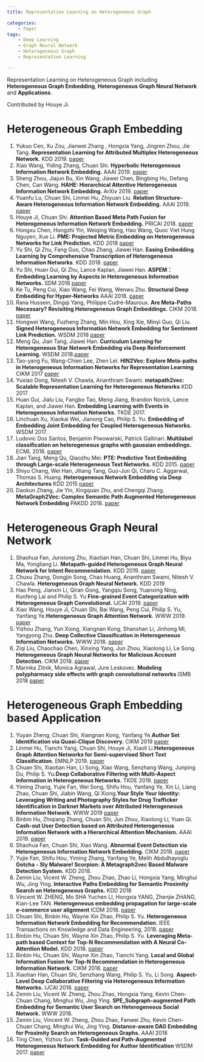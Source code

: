 ```yaml
---
title: Representation Learning on Heterogeneous Graph

categories: 
	- Paper
tags:
	- Deep Learning
	- Graph Neural Network
	- Heterogeneous Graph
	- Representation Learning

---
```


Representation Learning on Heterogeneous Graph including **Heterogeneous Graph Embedding**, **Heterogeneous Graph Neural Network** and **Applications**.

Contributed by Houye Ji.

# Heterogeneous Graph Embedding

1. Yukuo Cen, Xu Zou, Jianwei Zhang , Hongxia Yang, Jingren Zhou, Jie Tang. **Representation Learning for Attributed Multiplex Heterogeneous Network.** KDD 2019. [paper](https://arxiv.org/abs/1905.01669)
2. Xiao Wang, Yiding Zhang, Chuan Shi. **Hyperbolic Heterogeneous Information Network Embedding.** AAAI 2019. [paper](http://shichuan.org/doc/65.pdf) 
3. Sheng Zhou, Jiajun Bu, Xin Wang, Jiawei Chen, Bingbing Hu, Defang Chen, Can Wang. **HAHE: Hierarchical Attentive Heterogeneous Information Network Embedding.** ArXiv 2019. [paper](https://arxiv.org/abs/1902.01475 )
4. Yuanfu Lu, Chuan Shi, Linmei Hu, Zhiyuan Liu. **Relation Structure-Aware Heterogeneous Information Network Embedding.** AAAI 2019. [paper](http://shichuan.org/doc/63.pdf)
5. Houye Ji, Chuan Shi. **Attention Based Meta Path Fusion for Heterogeneous Information Network Embedding.** PRICAI 2018. [paper](http://shichuan.org/doc/55.pdf)
6. Hongxu Chen, Hongzhi Yin, Weiqing Wang, Hao Wang, Quoc Viet Hung Nguyen, Xue Li. **PME: Projected Metric Embedding on Heterogeneous Networks for Link Prediction.** KDD 2018 [paper](http://net.pku.edu.cn/daim/hongzhi.yin/papers/KDD18-Hongxu.pdf)
7. Yu Shi, Qi Zhu, Fang Guo, Chao Zhang, Jiawei Han.  **Easing Embedding Learning by Comprehensive Transcription of Heterogeneous Information Networks**.  KDD 2018. [paper](https://arxiv.org/abs/1807.03490)
8. Yu Shi, Huan Gui, Qi Zhu, Lance Kaplan, Jiawei Han. **ASPEM：Embedding Learning by Aspects in Heterogeneous Information Networks.** SDM 2018 [paper](http://yushi2.web.engr.illinois.edu/sdm18.pdf) 
9. Ke Tu, Peng Cui, Xiao Wang, Fei Wang, Wenwu Zhu. **Structural Deep Embedding for Hyper-Networks** AAAI 2018. [paper](https://arxiv.org/abs/1711.10146) 
10. Rana Hussein, Dingqi Yang, Philippe Cudré-Mauroux.  **Are Meta-Paths Necessary? Revisiting Heterogeneous Graph Embeddings.** CIKM 2018. [paper](https://dl.acm.org/citation.cfm?id=3271777)
11. Hongwei Wang, Fuzheng Zhang, Min Hou, Xing Xie, Minyi Guo, Qi Liu. **Signed Heterogeneous Information Network Embedding for Sentiment Link Prediction.** WSDM 2018 [paper](https://arxiv.org/pdf/1712.00732)
12. Meng Qu, Jian Tang, Jiawei Han. **Curriculum Learning for Heterogeneous Star Network Embedding via Deep Reinforcement Learning.** WSDM 2018.[paper](http://hanj.cs.illinois.edu/pdf/wsdm18_mqu.pdf)
13. Tao-yang Fu, Wang-Chien Lee, Zhen Lei. **HIN2Vec: Explore Meta-paths in Heterogeneous Information Networks for Representation Learning** CIKM 2017 [paper](http://shichuan.org/hin/topic/Embedding/2017.%20CIKM%20HIN2Vec.pdf) 
14. Yuxiao Dong, Nitesh V. Chawla, Ananthram Swami. **metapath2vec: Scalable Representation Learning for Heterogeneous Networks** KDD 2017
15. Huan Gui, Jialu Liu, Fangbo Tao, Meng Jiang, Brandon Norick, Lance Kaplan, and Jiawei Han. **Embedding Learning with Events in Heterogeneous Information Networks.** TKDE 2017.
16. Linchuan Xu, Xiaokai Wei, Jianong Cao, Philip S. Yu. **Embedding of Embedding  Joint Embedding for Coupled Heterogeneous Networks.** WSDM 2017.
17. Ludovic Dos Santos, Benjamin Piwowarski, Patrick Gallinari. **Multilabel classification on heterogeneous graphs with gaussian embeddings.** ECML 2016. [paper](https://link.springer.com/chapter/10.1007/978-3-319-46227-1_38 ) 
18. Jian Tang, Meng Qu, Qiaozhu Mei. **PTE: Predictive Text Embedding through Large-scale Heterogeneous Text Networks.** KDD 2015. [paper](http://dl.acm.org/citation.cfm?id=2783307)
19. Shiyu Chang, Wei Han, Jiliang Tang, Guo-Jun Qi, Charu C. Aggarwal, Thomas S. Huang. **Heterogeneous Network Embedding via Deep Architectures** KDD 2015 [paper](https://dl.acm.org/citation.cfm?doid=2783258.2783296 )
20. Daokun Zhang, Jie Yin, Xingquan Zhu, and Chengqi Zhang. **MetaGraph2Vec: Complex Semantic Path Augmented Heterogeneous Network Embedding** PAKDD 2018.  [paper](https://arxiv.org/pdf/1803.02533.pdf)

# Heterogeneous Graph Neural Network

1.  Shaohua Fan, Junxiong Zhu, Xiaotian Han, Chuan Shi, Linmei Hu, Biyu Ma, Yongliang Li. **Metapath-guided Heterogeneous Graph Neural Network for Intent Recommendation.** KDD 2019. [paper](https://dl.acm.org/citation.cfm?id=3330673)
2.  Chuxu Zhang, Dongjin Song, Chao Huang, Ananthram Swami, Nitesh V. Chawla. **Heterogeneous Graph Neural Network.** KDD 2019
3.  Hao Peng, Jianxin Li, Qiran Gong, Yangqiu Song, Yuanxing Ning, Kunfeng Lai  and Philip S. Yu **Fine-grained Event Categorization with Heterogeneous Graph Convolutional.** IJCAI 2019. [paper](https://arxiv.org/abs/1906.04580)
4.  Xiao Wang, Houye Ji, Chuan Shi, Bai Wang, Peng Cui, Philip S. Yu, Yanfang Ye.**Heterogeneous Graph Attention Network.** WWW 2019. [paper](https://github.com/Jhy1993/HAN)
5.  Yizhou Zhang, Yun Xiong, Xiangnan Kong, Shanshan Li, Jinhong Mi, Yangyong Zhu. **Deep Collective Classification in Heterogeneous Information Networks.** WWW 2018. [paper](https://dl.acm.org/citation.cfm?id=3186106)
6.  Ziqi Liu, Chaochao Chen, Xinxing Yang, Jun Zhou, Xiaolong Li, Le Song. **Heterogeneous Graph Neural Networks for Malicious Account Detection.** CIKM 2018.   [paper](https://dl.acm.org/citation.cfm?id=3272010)
7.  Marinka Zitnik, Monica Agrawal, Jure Leskovec. **Modeling polypharmacy side effects with graph convolutional networks** ISMB 2018 [paper](https://arxiv.org/abs/1802.00543 )

# Heterogeneous Graph Embedding based Application

1. Yuyan Zheng, Chuan Shi, Xiangnan Kong, Yanfang Ye.**Author Set Identification via Quasi-Clique Discovery.** CIKM 2019 [paper](http://shichuan.org/doc/72.pdf)
2. Linmei Hu, Tianchi Yang, Chuan Shi, Houye Ji, Xiaoli Li.**Heterogeneous Graph Attention Networks for Semi-supervised Short Text Classification.** EMNLP 2019. [paper](http://shichuan.org/doc/73.pdf)
3. Chuan Shi, Xiaotian Han, Li Song, Xiao Wang, Senzhang Wang, Junping Du, Philip S. Yu.**Deep Collaborative Filtering with Multi-Aspect Information in Heterogeneous Networks.** TKDE 2019. [paper](http://shichuan.org/doc/75.pdf)
4. Yiming Zhang, Yujie Fan, Wei Song, Shifu Hou, Yanfang Ye, Xin Li, Liang Zhao, Chuan Shi, Jiabin Wang, Qi Xiong.**Your Style Your Identity: Leveraging Writing and Photography Styles for Drug Trafficker Identification in Darknet Markets over Attributed Heterogeneous Information Network.** WWW 2019 [paper](http://shichuan.org/doc/69.pdf)
5. Binbin Hu, Zhiqiang Zhang, Chuan Shi, Jun Zhou, Xiaolong Li, Yuan Qi. **Cash-out User Detection based on Attributed Heterogeneous Information Network with a Hierarchical Attention Mechanism.** AAAI 2019. [paper](http://shichuan.org/doc/64.pdf)
6. Shaohua Fan, Chuan Shi, Xiao Wang. **Abnormal Event Detection via Heterogeneous Information Network Embedding.** CIKM 2018. [paper](http://shichuan.org/doc/62.pdf)
7. Yujie Fan, Shifu Hou, Yiming Zhang, Yanfang Ye, Melih Abdulhayoglu **Gotcha - Sly Malware! Scorpion: A Metagraph2vec Based Malware Detection System.** KDD 2018.
8. Zemin Liu, Vicent W. Zheng, Zhou Zhao, Zhao Li, Hongxia Yang, Minghui Wu, Jing Ying.  **Interactive Paths Embedding for Semantic Proximity Search on Heterogeneous Graphs.** KDD 2018
9. Vincent W. ZHENG, Mo SHA Yuchen LI, Hongxia YANG, Zhenjie ZHANG, Kian-Lee TAN. **Heterogeneous embedding propagation for large-scale e-commerce user alignment** ICDM 2018. [paper](https://ink.library.smu.edu.sg/sis_research/4217/ ) 
10. Chuan Shi, Binbin Hu, Wayne Xin Zhao, Philip S. Yu. **Heterogeneous Information Network Embedding for Recommendation.** IEEE Transactions on Knowledge and Data Engineering, 2018. [paper](http://shichuan.org/doc/48.pdf)
11. Binbin Hu, Chuan Shi, Wayne Xin Zhao, Philip S. Yu. **Leveraging Meta-path based Context for Top-N Recommendation with A Neural Co-Attention Model.** KDD 2018. [paper](http://shichuan.org/doc/47.pdf)
12. Binbin Hu, Chuan Shi, Wayne Xin Zhao, Tianchi Yang. **Local and Global Information Fusion for Top-N Recommendation in Heterogeneous Information Network.** CIKM 2018. [paper](http://shichuan.org/doc/61.pdf) 
13. Xiaotian Han, Chuan Shi, Senzhang Wang, Philip S. Yu, Li Song. **Aspect-Level Deep Collaborative Filtering via Heterogeneous Information Networks.** IJCAI 2018. [paper](http://shichuan.org/doc/46.pdf)
14. Zemin Liu, Vicent W. Zheng, Zhou Zhao, Hongxia Yang, Kevin Chen-Chuan Chang, Minghui Wu, Jing Ying. **SPE_Subgraph-augmented Path Embedding for Semantic User Search on Heterogeneous Social Network.** WWW 2018.
15. Zemin Liu, Vincent W. Zheng, Zhou Zhao, Fanwei Zhu, Kevin Chen-Chuan Chang, Minghui Wu, Jing Ying. **Distance-aware DAG Embedding for Proximity Search on Heterogeneous Graphs.** AAAI 2018 
16. Ting Chen, Yizhou Sun. **Task-Guided and Path-Augmented Heterogeneous Network Embedding for Author Identification**  WSDM 2017. [paper](https://arxiv.org/pdf/1612.02814.pdf) 
